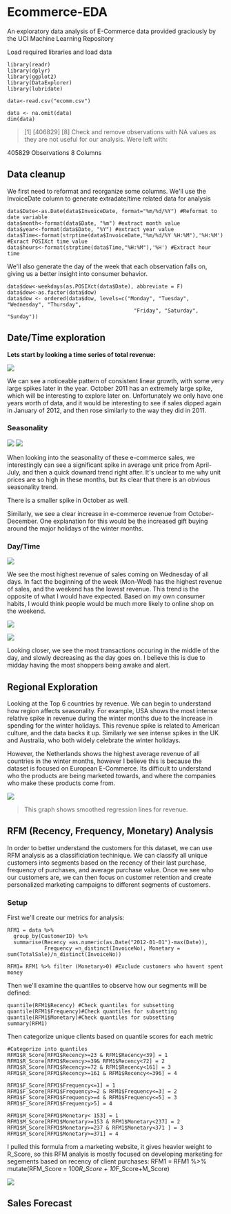 # Ecommerce-EDA
An exploratory data analysis of E-Commerce data provided graciously by the UCI Machine Learning Repository

Load required libraries and load data
```
library(readr)
library(dplyr)
library(ggplot2)
library(DataExplorer)
library(lubridate)

data<-read.csv("ecomm.csv")
```
```
data <- na.omit(data)
dim(data)
```

> [1] [406829]      [8]
Check and remove observations with NA values as they are not useful for our analysis. Were left with:

405829 Observations
8 Columns

## Data cleanup
We first need to reformat and reorganize some columns. We'll use the InvoiceDate column to generate extradate/time related data for analysis
```
data$Date<-as.Date(data$InvoiceDate, format="%m/%d/%Y") #Reformat to date variable
data$month<-format(data$Date, "%m") #extract month value
data$year<-format(data$Date, "%Y") #extract year value
data$Time<-format(strptime(data$InvoiceDate,"%m/%d/%Y %H:%M"),'%H:%M') #Exract POSIXct time value
data$hours<-format(strptime(data$Time,"%H:%M"),'%H') #Extract hour time
```
We'll also generate the day of the week that each observation falls on, giving us a better insight into consumer behavior.
```
data$dow<-weekdays(as.POSIXct(data$Date), abbreviate = F)
data$dow<-as.factor(data$dow)
data$dow <- ordered(data$dow, levels=c("Monday", "Tuesday", "Wednesday", "Thursday", 
                                         "Friday", "Saturday", "Sunday"))
```

## Date/Time exploration
**Lets start by looking a time series of total revenue:**

![](images/timeseries.jpeg)

We can see a noticeable pattern of consistent linear growth, with some very large spikes later in the year. October 2011 has an extremely large spike, which will be interesting to explore later on. Unfortunately we only have one years worth of data, and it would be interesting to see if sales dipped again in January of 2012, and then rose similarly to the way they did in 2011.
### Seasonality
![](images/seasonality.jpeg)  ![](images/seasonality_revenue.jpeg)

When looking into the seasonality of these e-commerce sales, we interestingly can see a significant spike in average unit price from April-July, and then a quick downard trend right after. It's unclear to me why unit prices are so high in these months, but its clear that there is an obvious seasonality trend.

There is a smaller spike in October as well.

Similarly, we see a clear increase in e-commerce revenue from October-December. One explanation for this would be the increased gift buying around the major holidays of the winter months.

### Day/Time
![](/images/DowRevenue.jpeg)

We see the most highest revenue of sales coming on Wednesday of all days. In fact the beginning of the week (Mon-Wed) has the highest revenue of sales, and the weekend has the lowest revenue. This trend is the opposite of what I would have expected. Based on my own consumer habits, I would think people would be much more likely to online shop on the weekend.

![](/images/transactions%20per%20hour.jpeg)

![](/images/transactions_boxplot.jpeg)

Looking closer, we see the most transactions occuring in the middle of the day, and slowly decreasing as the day goes on. I believe this is due to midday having the most shoppers being awake and alert.

## Regional Exploration

Looking at the Top 6 countries by revenue. We can begin to understand how region affects seasonality. For example, USA shows the most intense relative spike in revenue during the winter months due to the increase in spending for the winter holidays. This revenue spike is related to American culture, and the data backs it up. Similarly we see intense spikes in the UK and Australia, who both widely celebrate the winter holidays. 

However, the Netherlands shows the highest average revenue of all countries in the winter months, however I believe this is because the dataset is focused on European E-Commerce. Its difficult to understand who the products are being marketed towards, and where the companies who make these products come from.


![](images/topcountries_revenue.jpeg)
> This graph shows smoothed regression lines for revenue. 
## RFM (Recency, Frequency, Monetary) Analysis
In order to better understand the customers for this dataset, we can use RFM analysis as a classificiation techinique. We can classify all unique customers into segments based on the recency of their last purchase, frequency of purchases, and average purchase value. Once we see who our customers are, we can then focus on customer retention and create personalized marketing campaigns to different segments of customers. 

### Setup
First we'll create our metrics for analysis:
```
RFM1 = data %>% 
  group_by(CustomerID) %>% 
  summarise(Recency =as.numeric(as.Date("2012-01-01")-max(Date)),
            Frequency =n_distinct(InvoiceNo), Monetary = sum(TotalSale)/n_distinct(InvoiceNo)) 

RFM1= RFM1 %>% filter (Monetary>0) #Exclude customers who havent spent money
```

Then we'll examine the quantiles to observe how our segments will be defined:
```
quantile(RFM1$Recency) #Check quantiles for subsetting
quantile(RFM1$Frequency)#Check quantiles for subsetting
quantile(RFM1$Monetary)#Check quantiles for subsetting
summary(RFM1)
```

Then categorize unique clients based on quantile scores for each metric
```
#Categorize into quantiles
RFM1$R_Score[RFM1$Recency>=23 & RFM1$Recency<39] = 1
RFM1$R_Score[RFM1$Recency>=39& RFM1$Recency<72] = 2
RFM1$R_Score[RFM1$Recency>=72 & RFM1$Recency<161] = 3
RFM1$R_Score[RFM1$Recency>=161 & RFM1$Recency<=396] = 4

RFM1$F_Score[RFM1$Frequency<=1] = 1
RFM1$F_Score[RFM1$Frequency>=2 & RFM1$Frequency<=3] = 2
RFM1$F_Score[RFM1$Frequency>=4 & RFM1$Frequency<=5] = 3
RFM1$F_Score[RFM1$Frequency>5] = 4

RFM1$M_Score[RFM1$Monetary< 153] = 1
RFM1$M_Score[RFM1$Monetary>=153 & RFM1$Monetary<237] = 2
RFM1$M_Score[RFM1$Monetary>=237 & RFM1$Monetary<371 ] = 3
RFM1$M_Score[RFM1$Monetary>=371] = 4
```
I pulled this formula from a marketing website, it gives heavier weight to R_Score, so this RFM analyis is mostly focused on developing marketing for segements based on recency of client purchases:
RFM1 = RFM1 %>% mutate(RFM_Score = 100*R_Score + 10*F_Score+M_Score)

![](images/Customer%20Segmentation.jpeg)

## Sales Forecast
